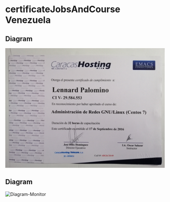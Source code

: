 
# certificateJobsAndCourse Venezuela

## Diagram
![Diagram-Monitor](./Course/adminRedes1CcsHosting.jpg)

## Diagram
![Diagram-Monitor](./Course/adminRedes2CcsHosting.jpg)
